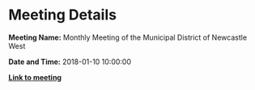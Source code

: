 # Meeting Details

**Meeting Name:** Monthly Meeting of the Municipal District of Newcastle West

**Date and Time:** 2018-01-10 10:00:00

**<a href="https://www.limerick.ie/council/whats-on/monthly-meeting-municipal-district-newcastle-west-25" target="_blank">Link to meeting</a>**
